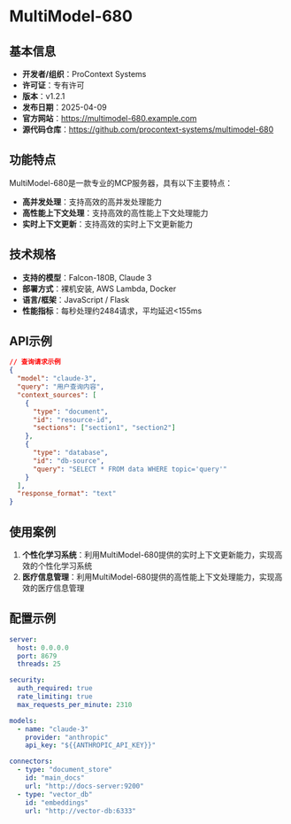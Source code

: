 # MultiModel-680

## 基本信息

- **开发者/组织**：ProContext Systems
- **许可证**：专有许可
- **版本**：v1.2.1
- **发布日期**：2025-04-09
- **官方网站**：https://multimodel-680.example.com
- **源代码仓库**：https://github.com/procontext-systems/multimodel-680

## 功能特点

MultiModel-680是一款专业的MCP服务器，具有以下主要特点：

- **高并发处理**：支持高效的高并发处理能力
- **高性能上下文处理**：支持高效的高性能上下文处理能力
- **实时上下文更新**：支持高效的实时上下文更新能力


## 技术规格

- **支持的模型**：Falcon-180B, Claude 3
- **部署方式**：裸机安装, AWS Lambda, Docker
- **语言/框架**：JavaScript / Flask
- **性能指标**：每秒处理约2484请求，平均延迟<155ms

## API示例

```json
// 查询请求示例
{
  "model": "claude-3",
  "query": "用户查询内容",
  "context_sources": [
    {
      "type": "document",
      "id": "resource-id",
      "sections": ["section1", "section2"]
    },
    {
      "type": "database",
      "id": "db-source",
      "query": "SELECT * FROM data WHERE topic='query'"
    }
  ],
  "response_format": "text"
}
```

## 使用案例

1. **个性化学习系统**：利用MultiModel-680提供的实时上下文更新能力，实现高效的个性化学习系统
2. **医疗信息管理**：利用MultiModel-680提供的高性能上下文处理能力，实现高效的医疗信息管理


## 配置示例

```yaml
server:
  host: 0.0.0.0
  port: 8679
  threads: 25

security:
  auth_required: true
  rate_limiting: true
  max_requests_per_minute: 2310

models:
  - name: "claude-3"
    provider: "anthropic"
    api_key: "${{ANTHROPIC_API_KEY}}"

connectors:
  - type: "document_store"
    id: "main_docs"
    url: "http://docs-server:9200"
  - type: "vector_db"
    id: "embeddings"
    url: "http://vector-db:6333"
```